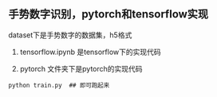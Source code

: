 ## 手势数字识别，pytorch和tensorflow实现
dataset下是手势数字的数据集，h5格式
1. tensorflow.ipynb 是tensorflow下的实现代码
>
2. pytorch 文件夹下是pytorch的实现代码
>
    python train.py  ## 即可跑起来
